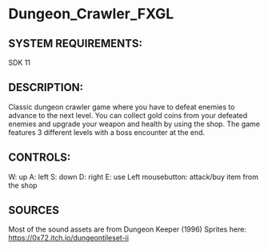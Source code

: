 # Dungeon_Crawler_FXGL

## SYSTEM REQUIREMENTS:
SDK 11

## DESCRIPTION:
Classic dungeon crawler game where you have to defeat enemies to advance to the next level. You can collect gold coins from your defeated enemies and upgrade your weapon and health by using the shop. The game features 3 different levels with a boss encounter at the end.

## CONTROLS:
W: up
A: left
S: down
D: right
E: use
Left mousebutton: attack/buy item from the shop

## SOURCES
Most of the sound assets are from Dungeon Keeper (1996)
Sprites here: https://0x72.itch.io/dungeontileset-ii
